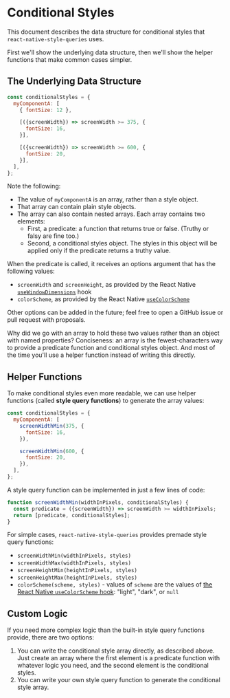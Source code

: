 # Conditional Styles

This document describes the data structure for conditional styles that `react-native-style-queries` uses.

First we'll show the underlying data structure, then we'll show the helper functions that make common cases simpler.

## The Underlying Data Structure

```js
const conditionalStyles = {
  myComponentA: [
    { fontSize: 12 },

    [({screenWidth}) => screenWidth >= 375, {
      fontSize: 16,
    }],

    [({screenWidth}) => screenWidth >= 600, {
      fontSize: 20,
    }],
  ],
};
```

Note the following:

- The value of `myComponentA` is an array, rather than a style object.
- That array can contain plain style objects.
- The array can also contain nested arrays. Each array contains two elements:
  - First, a predicate: a function that returns true or false. (Truthy or falsy are fine too.)
  - Second, a conditional styles object. The styles in this object will be applied only if the predicate returns a truthy value.

When the predicate is called, it receives an options argument that has the following values:

- `screenWidth` and `screenHeight`, as provided by the React Native [`useWindowDimensions`](https://reactnative.dev/docs/usewindowdimensions) hook
- `colorScheme`, as provided by the React Native [`useColorScheme`](https://reactnative.dev/docs/usecolorscheme)

Other options can be added in the future; feel free to open a GitHub issue or pull request with proposals.

Why did we go with an array to hold these two values rather than an object with named properties? Conciseness: an array is the fewest-characters way to provide a predicate function and conditional styles object. And most of the time you'll use a helper function instead of writing this directly.

## Helper Functions

To make conditional styles even more readable, we can use helper functions (called **style query functions**) to generate the array values:

```js
const conditionalStyles = {
  myComponentA: [
    screenWidthMin(375, {
      fontSize: 16,
    }),

    screenWidthMin(600, {
      fontSize: 20,
    }),
  ],
};
```

A style query function can be implemented in just a few lines of code:

```js
function screenWidthMin(widthInPixels, conditionalStyles) {
  const predicate = ({screenWidth}) => screenWidth >= widthInPixels;
  return [predicate, conditionalStyles];
}
```

For simple cases, `react-native-style-queries` provides premade style query functions:

- `screenWidthMin(widthInPixels, styles)`
- `screenWidthMax(widthInPixels, styles)`
- `screenHeightMin(heightInPixels, styles)`
- `screenHeightMax(heightInPixels, styles)`
- `colorScheme(scheme, styles)` - values of `scheme` are the values of [the React Native `useColorScheme` hook](https://reactnative.dev/docs/usecolorscheme): "light", "dark", or `null`

## Custom Logic

If you need more complex logic than the built-in style query functions provide, there are two options:

1. You can write the conditional style array directly, as described above. Just create an array where the first element is a predicate function with whatever logic you need, and the second element is the conditional styles.
2. You can write your own style query function to generate the conditional style array.
